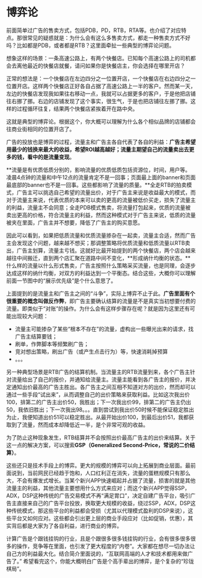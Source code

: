 # 博弈论

前面简单过广告的售卖方式，包括PDB，PD，RTB，RTA等。也介绍了对应特点。那很常见的疑惑就是：为什么会有这么多售卖方式，都走一种售卖方式不好吗？比如都是PDB，或者都是RTB？这里面牵扯一些典型的博弈论问题。

想象这样的场景：一条高速公路上，有两个快餐店。已知每个高速公路上的司机都会去离他最近的快餐店就餐，请问如果你是快餐店主，你会选择在哪里开店？

正常的想法是：一个快餐店在左边四分之一位置开店，一个快餐店在右边四分之一位置开店。这样两个快餐店正好各自占据了高速公路上一半的客户。然而某一天，左边的快餐店发现我如果往右移动一点，我就可以占据更多的客户，于是他把店铺往右挪了挪。右边的店铺发现了这个事实，很生气，于是也把店铺往左挪了挪。这样的过程循环往复，结果两个快餐店紧挨着开在路中央。

这就是典型的博弈论。根据这个，你大概可以理解为什么各个相似品牌的店铺都会往商业街相同的位置开店了。

广告的投放也是博弈的过程，流量主和广告主各自代表了各自的利益：**广告主希望用最少的钱换来最大的收益，希望ROI越高越好；流量主期望自己的流量卖出去更多的钱，看中的是流量变现**。

**流量是有优质低质分别的，影响流量的优质低质包括资源位，时间，用户等。凌晨4点钟的流量和中午12点的流量肯定不是一回事；页面最上面的banner和页面最底部的banner也不是一回事。这些都影响了流量的质量。**全走RTB的拍卖模式，广告主可以挑选自己希望的流量出价，对于广告主来说是收益最大的模式，而对于流量主来说，代表优质的本来可以卖的更高的流量被低价买走，损失了流量主的利益，流量主不会同意；全走PDB模式售卖，将流量打包起来，优质的流量被卖出更高的价格，符合流量主的利益，然而这种模式对于广告主来说，低质的流量被夹在里面，广告主并不想要，降低了广告主的购买意愿。

因此可以看到，如果把低质流量和优质流量掺杂在一起卖，流量主合适，然而广告主会发现这个问题，越来越不想买；那调整策略将优质流量和低质流量以RTB卖出，广告主划算，流量主亏钱。这就好比最开始提到的两个快餐店，两个店会越来越往中间搬迁，直到两个店汇聚在道路中间不变化，**形成纳什均衡的状态。**什么样的流量以什么形式售卖，广告主按照什么策略采买流量，也是同理，会逐步达成这样的纳什均衡，对双方的利益达到一个平衡态。结合这些，大概你可以理解前面一节图中的“展示优先级”是个什么意思了。

上面提到的是流量主和广告主之间的“斗争”，实际上博弈不止于此。**广告里面有个很重要的概念叫做反作弊**，即广告主要确认结算的流量是不是真实当初想要付费的流量。即类似于“对账”的操作。为什么会有这样步骤存在呢？就是因为这里还有可能出现较大问题：

* 流量主可能掺杂了某些“根本不存在”的流量，虚构出一些曝光出来的请求，找广告主结算要钱；
* 刷单，作弊脚本等频繁刷广告；
* 竞对想出策略，刷出广告（或产生点击行为）等，快速消耗掉预算
* 。。。

另一种典型场景是RTB广告的结算机制。当流量主的RTB流量到来，各个广告主针对流量给出了自己的报价，并通知给流量主。流量主能看到各广告主的报价，并决定通知出价最高的广告主胜出。各广告主之间互相不知道对方的出价，然而却可以通过一些手段“试出来”，从而调整自己的出价策略来获取利益。比如这次我出价100，排第二的广告主出价50，我胜出；下一次我出价99，排第二的广告主仍出50，我依旧胜出；下一次我出98。。。直到尝试到我出价50时候不能保证稳定胜出为止，我便知道出价51可以稳定胜出。从最开始出价100，到最后出价51，我都获取到了流量，然而成本却降低近一半，是个非常可观的收益。

为了防止这种现象发生，RTB结算并不会按照出价最高广告主的出价来结算。关于这一点的解决方案，可以搜索**GSP（Generalized Second-Price，常说的二价结算）**。

这些还只是技术手段上的博弈。更大的规模的博弈可以向上拓展到商业层面。最前面说到，当前网民已经趋于饱和，人口红利正在消失，流量的蛋糕规模只有那么大，不会有爆发式增长。当某个新兴APP快速崛起并占据了流量，损害的就是其他流量主的利益，其他流量主要想用什么方式来应对；而这个新兴APP觉得SSP，ADX，DSP这种传统的广告交易模式不再“满足胃口”，决定自建广告平台，吸引广告主直接来自己的广告平台投放，换取更大规模的收益，绕过SSP，ADX，DSP这种传统模式，那这些平台的利益都会受损（尤其以代理模式盈利的DSP来说），这些平台又如何应对。这些都会引出更上层的商业手段应对（比如促销，优惠），其实背后都是大家为了各自利益，进行商业的博弈。

计算广告是个跟钱挂钩的行业，且是个跟很多很多钱挂钩的行业，会有很多很多很多的操作，竞争等在里面，也引发了更大程度的“内卷”。大家都在想尽一切办法让自己方的利益最大化。结合简介里面说的，“互联网高端的人才和技术都用来做广告了。” 希望看完这个，你能大概明白广告是个高手辈出的博弈，是个复杂的“珍珑棋局”。
